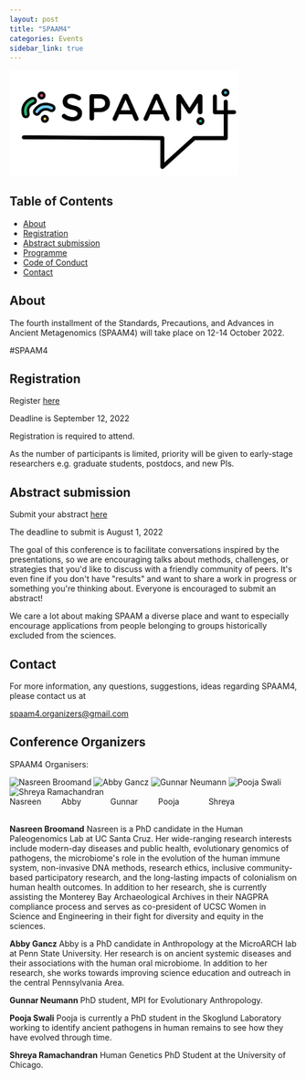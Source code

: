 ```yaml
---
layout: post
title: "SPAAM4"
categories: Events
sidebar_link: true
---
```


<img src="/assets/media/SPAAM4-Logo-Full-Colour.png" alt="SPAAM4 logo" width="400px" class="center">

## Table of Contents

- [About](#about)
- [Registration](#registration)
- [Abstract submission](#abstract-submission)
- [Programme](/events/spaam4/programme)
- [Code of Conduct](/code-of-conduct)
- [Contact](#contact)


## About

The fourth installment of the Standards, Precautions, and Advances in Ancient Metagenomics (SPAAM4) will take place on 12-14 October 2022. 

\#SPAAM4


## Registration

Register [here](https://tinyurl.com/SPAAM4Reg)

Deadline is September 12, 2022

Registration is required to attend. 

As the number of participants is limited, priority will be given to early-stage researchers e.g. graduate students, postdocs, and new PIs.


## Abstract submission

Submit your abstract [here](https://tinyurl.com/SPAAM4Abs)

The deadline to submit is August 1, 2022

The goal of this conference is to facilitate conversations inspired by the presentations, so we are encouraging talks about methods, challenges, or strategies that you'd like to discuss with a friendly community of peers. It's even fine if you don't have "results" and want to share a work in progress or something you're thinking about. Everyone is encouraged to submit an abstract! 

We care a lot about making SPAAM a diverse place and want to especially encourage applications from people belonging to groups historically excluded from the sciences.

## Contact

For more information, any questions, suggestions, ideas regarding SPAAM4, please contact us at 

spaam4.organizers@gmail.com

## Conference Organizers 

SPAAM4 Organisers:

<!--- Stolen ugly hack but it works from spaam2 -->
<div class="row" style="margin-right:20px;">
  <img src="https://ucschpg.files.wordpress.com/2020/03/naz.jpg?w=769" alt="Nasreen Broomand" width="90" height="83"> 
  <img src="https://anth.la.psu.edu/wp-content/uploads/sites/3/2021/11/image-119.jpeg" alt="Abby Gancz" width="90" height="83"> 
  <img src="https://0.academia-photos.com/56136265/15169636/19383450/s200_gunnar.neumann.jpg" alt="Gunnar Neumann" width="90" height="83"> 
  <img src="https://encrypted-tbn0.gstatic.com/images?q=tbn:ANd9GcSmT9juexPe7LyN9gdJF9XpE6BFjEx3XDXMtrEJxyEjag&s" alt="Pooja Swali" width="90" height="83"> 
  <img src="https://encrypted-tbn0.gstatic.com/images?q=tbn:ANd9GcSG1rWL389-q6SgK9TvJlN4UUldBJhOfuwYbf1FNKCM4w&s" alt="Shreya Ramachandran" width="90" height="83"> 
</div>
<div>
  Nasreen&nbsp;&nbsp;&nbsp;&nbsp;&nbsp;&nbsp;&nbsp;&nbsp;&nbsp;Abby&nbsp;&nbsp;&nbsp;&nbsp;&nbsp;&nbsp;&nbsp;&nbsp;&nbsp;&nbsp;&nbsp;&nbsp;&nbsp;Gunnar&nbsp;&nbsp;&nbsp;&nbsp;&nbsp;&nbsp;&nbsp;&nbsp;&nbsp;Pooja&nbsp;&nbsp;&nbsp;&nbsp;&nbsp;&nbsp;&nbsp;&nbsp;&nbsp;&nbsp;&nbsp;&nbsp;&nbsp;Shreya
</div>

</br>

**Nasreen Broomand**
Nasreen is a PhD candidate in the Human Paleogenomics Lab at UC Santa Cruz. Her wide-ranging research interests include modern-day diseases and public health, evolutionary genomics of pathogens, the microbiome's role in the evolution of the human immune system, non-invasive DNA methods, research ethics, inclusive community-based participatory research, and the long-lasting impacts of colonialism on human health outcomes. In addition to her research, she is currently assisting the Monterey Bay Archaeological Archives in their NAGPRA compliance process and serves as co-president of UCSC Women in Science and Engineering in their fight for diversity and equity in the sciences.

**Abby Gancz**
Abby is a PhD candidate in Anthropology at the MicroARCH lab at Penn State University. Her research is on ancient systemic diseases and their associations with the human oral microbiome. In addition to her research, she works towards improving science education and outreach in the central Pennsylvania Area.

**Gunnar Neumann**
PhD student, MPI for Evolutionary Anthropology. 

**Pooja Swali**
Pooja is currently a PhD student in the Skoglund Laboratory working to identify ancient pathogens in human remains to see how they have evolved through time.

**Shreya Ramachandran**
Human Genetics PhD Student at the University of Chicago.
